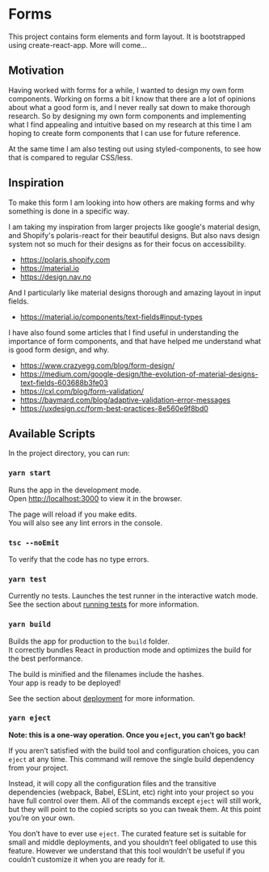 # Forms
This project contains form elements and form layout.
It is bootstrapped using create-react-app.
More will come...
## Motivation
Having worked with forms for a while, I wanted to design my own form components. Working on forms a bit I know that there are a lot of opinions about what a good form is, and I never really sat down to make thorough research. So by designing my own form components and implementing what I find appealing and intuitive based on my research at this time I am hoping to create form components that I can use for future reference.

At the same time I am also testing out using styled-components, to see how that is compared to regular CSS/less.

## Inspiration
To make this form I am looking into how others are making forms and why something is done in a specific way.

I am taking my inspiration from larger projects like google's material design, and Shopify's polaris-react for their beautiful designs. But also navs design system not so much for their designs as for their focus on accessibility.

* https://polaris.shopify.com
* https://material.io
* https://design.nav.no

And I particularly like material designs thorough and amazing layout in input fields.

* https://material.io/components/text-fields#input-types

I have also found some articles that I find useful in understanding the importance of form components, and that have helped me understand what is good form design, and why.


* https://www.crazyegg.com/blog/form-design/
* https://medium.com/google-design/the-evolution-of-material-designs-text-fields-603688b3fe03
* https://cxl.com/blog/form-validation/
* https://baymard.com/blog/adaptive-validation-error-messages
* https://uxdesign.cc/form-best-practices-8e560e9f8bd0



## Available Scripts

In the project directory, you can run:

### `yarn start`

Runs the app in the development mode.<br />
Open [http://localhost:3000](http://localhost:3000) to view it in the browser.

The page will reload if you make edits.<br />
You will also see any lint errors in the console.

### `tsc --noEmit`
To verify that the code has no type errors.

### `yarn test`
Currently no tests.
Launches the test runner in the interactive watch mode.<br />
See the section about [running tests](https://facebook.github.io/create-react-app/docs/running-tests) for more information.

### `yarn build`

Builds the app for production to the `build` folder.<br />
It correctly bundles React in production mode and optimizes the build for the best performance.

The build is minified and the filenames include the hashes.<br />
Your app is ready to be deployed!

See the section about [deployment](https://facebook.github.io/create-react-app/docs/deployment) for more information.

### `yarn eject`

**Note: this is a one-way operation. Once you `eject`, you can’t go back!**

If you aren’t satisfied with the build tool and configuration choices, you can `eject` at any time. This command will remove the single build dependency from your project.

Instead, it will copy all the configuration files and the transitive dependencies (webpack, Babel, ESLint, etc) right into your project so you have full control over them. All of the commands except `eject` will still work, but they will point to the copied scripts so you can tweak them. At this point you’re on your own.

You don’t have to ever use `eject`. The curated feature set is suitable for small and middle deployments, and you shouldn’t feel obligated to use this feature. However we understand that this tool wouldn’t be useful if you couldn’t customize it when you are ready for it.

